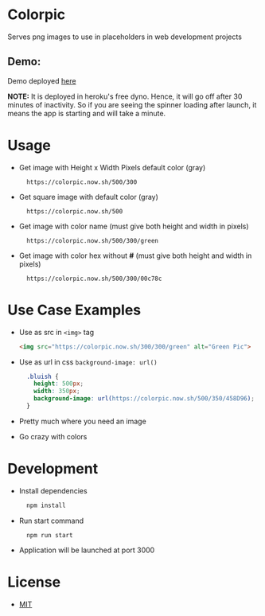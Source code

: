 # Colorpic

Serves png images to use in placeholders in web development projects

## Demo: 

Demo deployed [here](https://colorpic.now.sh)

**NOTE:** It is deployed in heroku's free dyno. Hence, it will go off after 30 minutes of inactivity. So if you are seeing the spinner loading after launch, it means the app is starting and will take a minute.

# Usage

 - Get image with Height x Width Pixels default color (gray)

    ```  
      https://colorpic.now.sh/500/300
    ```
 - Get square image with default color (gray)

    ```
      https://colorpic.now.sh/500
    ``` 

  - Get image with color name (must give both height and width in pixels)

    ```
      https://colorpic.now.sh/500/300/green
    ```
  
  - Get image with color hex without __#__ (must give both height and width in pixels)

    ```
      https://colorpic.now.sh/500/300/00c78c
    ```

# Use Case Examples

  - Use as src in ```<img>``` tag

    ```html
    <img src="https://colorpic.now.sh/300/300/green" alt="Green Pic">
    ```

  - Use as url in css ```background-image: url()```

    ```css
      .bluish {
        height: 500px;
        width: 350px;
        background-image: url(https://colorpic.now.sh/500/350/458D96);
      }
    ```
  - Pretty much where you need an image
  - Go crazy with colors

# Development

- Install dependencies
  ```javascript
    npm install
  ```

- Run start command
  ```
    npm run start
  ```

- Application will be launched at port 3000



# License

- [MIT](/LICENSE)
